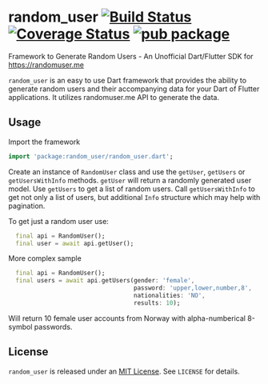 # random_user  [![Build Status](https://travis-ci.org/olexale/random_user.svg?branch=master)](https://travis-ci.org/olexale/random_user) [![Coverage Status](https://coveralls.io/repos/github/olexale/random_user/badge.svg?branch=master)](https://coveralls.io/github/olexale/random_user?branch=master) [![pub package](https://img.shields.io/pub/v/random_user.svg)](https://pub.dartlang.org/packages/random_user)

Framework to Generate Random Users - An Unofficial Dart/Flutter SDK for https://randomuser.me

`random_user` is an easy to use Dart framework that provides the ability to generate random users and their accompanying data for your Dart of Flutter applications. It utilizes randomuser.me API to generate the data.

## Usage
Import the framework
```dart
import 'package:random_user/random_user.dart';
```
Create an instance of `RandomUser` class and use the `getUser`, `getUsers` or `getUsersWithInfo` methods.
`getUser` will return a randomly generated user model.
Use `getUsers` to get a list of random users.
Call `getUsersWithInfo` to get not only a list of users, but additional `Info` structure which may help with pagination.

To get just a random user use:
```dart
  final api = RandomUser();
  final user = await api.getUser();
```

More complex sample
```dart
  final api = RandomUser();
  final users = await api.getUsers(gender: 'female', 
                                   password: 'upper,lower,number,8', 
                                   nationalities: 'NO', 
                                   results: 10);
```
Will return 10 female user accounts from Norway with alpha-numberical 8-symbol passwords.

## License
`random_user` is released under an [MIT License](https://opensource.org/licenses/MIT). See `LICENSE` for details.
